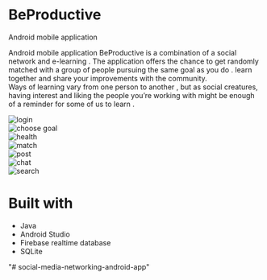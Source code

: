 # BeProductive
Android mobile application 


Android mobile application BeProductive is a combination of a social network and e-learning .
The application offers the chance to get randomly matched with a group of people pursuing the same goal
as you do . learn together and share your improvements with the community.  
Ways of learning vary from one person to another , but as social creatures, having interest and liking the
people you’re working with might be enough of a reminder for some of us to learn .

![login](https://user-images.githubusercontent.com/57714966/146262916-6ab057d9-372f-4505-94b2-a61561d00fc4.PNG)  
![choose goal](https://user-images.githubusercontent.com/57714966/146262388-d6968e68-e0ea-4a73-a892-a67ac4b8ed51.PNG)  
![health](https://user-images.githubusercontent.com/57714966/146263044-c5be3d35-4b32-4728-9ef5-43b95c41046a.PNG)  
![match](https://user-images.githubusercontent.com/57714966/146263242-24ad3963-7f1c-4b8e-b4ed-b17809d2308c.png)  
![post](https://user-images.githubusercontent.com/57714966/146263911-3f2d8b8f-f929-4c79-9980-3d16ca37d1a3.PNG)   
![chat](https://user-images.githubusercontent.com/57714966/146263374-e59f9c3d-6119-4dc2-8d7c-8f4b8c11a027.PNG)   
![search](https://user-images.githubusercontent.com/57714966/146264070-3e5186e1-132a-46d2-81b2-2608c995b327.PNG)




# Built with
- Java 
- Android Studio
- Firebase realtime database
- SQLite


"# social-media-networking-android-app" 
